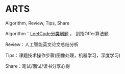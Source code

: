 # ARTS

Algorithm, Review, Tips, Share

Algorithm：[LeetCode分类刷题](https://github.com/zengdiqing1994/ARTS/blob/master/Algorithm.md)  ，  剑指Offer算法题

Review：人工智能英文论文总结分析

Tips：课题技术操作步骤(图像处理，机器学习，深度学习)

Share：笔试/面试/读书分享心得
